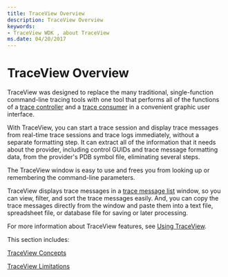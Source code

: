 ```yaml
---
title: TraceView Overview
description: TraceView Overview
keywords:
- TraceView WDK , about TraceView
ms.date: 04/20/2017
---
```


# TraceView Overview

TraceView was designed to replace the many traditional, single-function command-line tracing tools with one tool that performs all of the functions of a [trace controller](trace-controller.md) and a [trace consumer](trace-consumer.md) in a convenient graphic user interface.

With TraceView, you can start a trace session and display trace messages from real-time trace sessions and trace logs immediately, without a separate formatting step. It can extract all of the information that it needs about the provider, including control GUIDs and trace message formatting data, from the provider's PDB symbol file, eliminating several steps.

The TraceView window is easy to use and frees you from looking up or remembering the command-line parameters.

TraceView displays trace messages in a [trace message list](trace-message-lists.md) window, so you can view, filter, and sort the trace messages easily. And, you can copy the trace messages directly from the window and paste them into a text file, spreadsheet file, or database file for saving or later processing.

For more information about TraceView features, see [Using TraceView](using-traceview.md).

This section includes:

[TraceView Concepts](traceview-concepts.md)

[TraceView Limitations](traceview-limitations.md)
